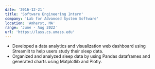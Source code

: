 ```yaml
---
date: '2016-12-21'
title: 'Software Engineering Intern'
company: 'Lab for Advanced System Software'
location: 'Amherst, MA'
range: 'June - Aug 2022'
url: 'https://lass.cs.umass.edu'
---
```


- Developed a data analytics and visualization web dashboard using Streamlit to help users study their sleep data.
- Organized and analyzed sleep data by using Pandas dataframes and generated charts using Matplotlib and Plotly.
